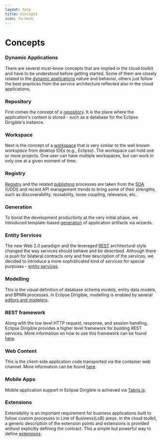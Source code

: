```yaml
---
layout: help
title: Concepts
icon: fa-book
---
```


Concepts
===

### Dynamic Applications

There are several must-know concepts that are implied in the cloud toolkit and have to be understood before getting started. Some of them are closely related to the [dynamic applications](concepts_dynamic_applications.html) nature and behavior, others just follow the best practices from the service architecture reflected also in the cloud applications.

### Repository

First comes the concept of a [repository](concepts_repository.html). It is the place where the application's content is stored - such as a database for the Eclipse Dirigible's instance.

### Workspace

Next is the concept of a [workspace](concepts_workspace.html) that is very similar to the well known *workspace* from desktop IDEs (e.g., Eclipse). The workspace can hold one or more projects. One user can have multiple workspaces, but can work in only one at a given moment of time.

### Registry

[Registry](concepts_registry.html) and the related [publishing](concepts_publishing.html) processes are taken from the [SOA](http://en.wikipedia.org/wiki/Service-oriented_architecture) (UDDI) and recent API management trends to bring some of their strengths, such as discoverability, reusability, loose coupling, relevance, etc.

### Generation

To boost the development productivity at the very initial phase, we introduced template-based [generation](concepts_generation.html) of application artifacts via wizards.

### Entity Services

The new Web 2.0 paradigm and the leveraged [REST](http://en.wikipedia.org/wiki/Representational_state_transfer) architectural style changed the way services should behave and be described. Although there is push for bilateral contracts only and free description of the services, we decided to introduce a more sophisticated kind of services for special purposes - [entity services](concepts_entity_service.html).

### Modelling

This is the visual definition of database schema models, entity data models, and BPMN processes. In Eclipse Dirigible, modelling is enabled by several [editors and modelers](editorsandmodelers.html). 

### REST framework

Along with the low level HTTP request, response, and session handling, Eclipse Dirigible provides a higher level framework for building REST services. More information on how to use this framework can be found [here](concepts_rest.html).

### Web Content

This is the client-side application code transported via the container web channel. More information can be found [here](concepts_web_content.html).

### Mobile Apps

Mobile application support in Eclipse Dirigible is achieved via [Tabris.js](http://tabrisjs.com).

### Extensions

Extensibility is an important requirement for business applications built to follow custom processes in Line of Business(LoB) areas. In the cloud toolkit, a generic description of the extension points and extensions is provided without explicitly defining the contract. This a simple but powerful way to define [extensions](concepts_extensions.html).


